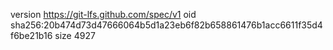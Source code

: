 version https://git-lfs.github.com/spec/v1
oid sha256:20b474d73d47666064b5d1a23eb6f82b658861476b1acc6611f35d4f6be21b16
size 4927
